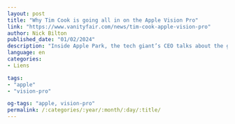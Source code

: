 ```yaml
---
layout: post
title: "Why Tim Cook is going all in on the Apple Vision Pro"
link: "https://www.vanityfair.com/news/tim-cook-apple-vision-pro"
author: Nick Bilton
published_date: "01/02/2024"
description: "Inside Apple Park, the tech giant’s CEO talks about the genesis of a “mind-blowing” new device that could change the way we live and work. A-list directors are already on board—“My experience was religious,” says James Cameron—but will your average iPhone user drop $3,500 on a headset?"
language: en
categories:
- Liens

tags:
- "apple"
- "vision-pro"

og-tags: "apple, vision-pro"
permalink: /:categories/:year/:month/:day/:title/
---
```


